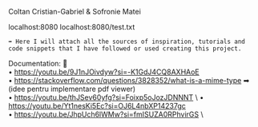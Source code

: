 Coltan Cristian-Gabriel & Sofronie Matei

localhost:8080
localhost:8080/test.txt

    ➡ Here I will attach all the sources of inspiration, tutorials and code snippets that I have followed or used creating this project.
    
Documentation: 🤔\
• https://youtu.be/9J1nJOivdyw?si=-K1GdJ4CQ8AXHAoE \
• https://stackoverflow.com/questions/3828352/what-is-a-mime-type ➡ (idee pentru implementare pdf viewer)\
• https://youtu.be/thJSev60yfg?si=Foixp5oJozJDNNNT \ 
• https://youtu.be/Yt1nesKi5Ec?si=OJ6L4nbXP14237gc \
• https://youtu.be/JhpUch6lWMw?si=fmISUZA0RPhvirGS \
